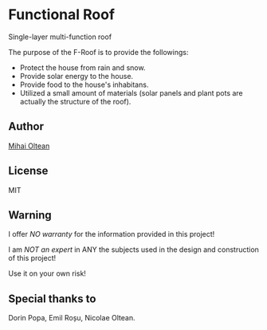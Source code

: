 # Functional Roof

Single-layer multi-function roof

The purpose of the F-Roof is to provide the followings:

- Protect the house from rain and snow.
- Provide solar energy to the house.
- Provide food to the house's inhabitans.
- Utilized a small amount of materials (solar panels and plant pots are actually the structure of the roof).

## Author

[Mihai Oltean](https://mihaioltean.github.io)

## License

MIT

## Warning

I offer *NO warranty* for the information provided in this project!

I am *NOT an expert* in ANY the subjects used in the design and construction of this project! 

Use it on your own risk!

## Special thanks to

Dorin Popa, Emil Roșu, Nicolae Oltean.